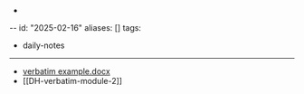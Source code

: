 -







--
id: "2025-02-16"
aliases: []
tags:
  - daily-notes
---

- [verbatim example.docx](../assets/verbatim_example_1739749211460_0.docx)
- [[DH-verbatim-module-2]]
